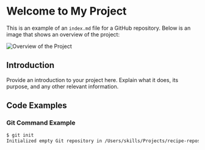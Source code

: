 # Welcome to My Project

This is an example of an `index.md` file for a GitHub repository. Below is an image that shows an overview of the project:

![Overview of the Project](assets/project-overview.png)

## Introduction

Provide an introduction to your project here. Explain what it does, its purpose, and any other relevant information.

## Code Examples

### Git Command Example

```bash
$ git init
Initialized empty Git repository in /Users/skills/Projects/recipe-repository/.git/
